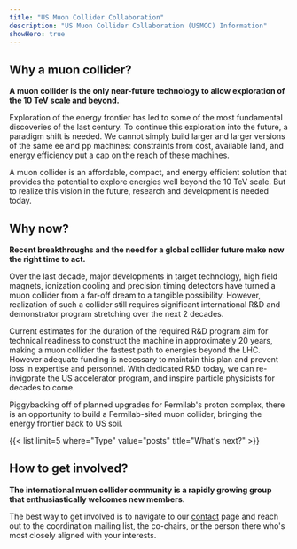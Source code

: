 ```yaml
---
title: "US Muon Collider Collaboration"
description: "US Muon Collider Collaboration (USMCC) Information"
showHero: true
---
```


## Why a muon collider? 

**A muon collider is the only near-future technology to allow exploration of the 10 TeV scale and beyond.**

Exploration of the energy frontier has led to some of the most fundamental discoveries of the last century. To continue this exploration into the future, a paradigm shift is needed. We cannot simply build larger and larger versions of the same ee and pp machines: constraints from cost, available land, and energy efficiency put a cap on the reach of these machines. 

A muon collider is an affordable, compact, and energy efficient solution that provides the potential to explore energies well beyond the 10 TeV scale. But to realize this vision in the future, research and development is needed today. 

## Why now? 

**Recent breakthroughs and the need for a global collider future make now the right time to act.**

Over the last decade, major developments in target technology, high field magnets, ionization cooling and precision timing detectors have turned a muon collider from a far-off dream to a tangible possibility. However, realization of such a collider still requires significant international R&D and demonstrator program stretching over the next 2 decades.

Current estimates for the duration of the required R&D program aim for technical readiness to construct the machine in approximately 20 years, making a muon collider the fastest path to energies beyond the LHC. However adequate funding is necessary to maintain this plan and prevent loss in expertise and personnel. With dedicated R&D today, we can re-invigorate the US accelerator program, and inspire particle physicists for decades to come.

Piggybacking off of planned upgrades for Fermilab's proton complex, there is an opportunity to build a Fermilab-sited muon collider, bringing the energy frontier back to US soil.


<!-- Including posts summaries here -->
{{< list limit=5 where="Type" value="posts" title="What's next?" >}}


## How to get involved?

**The international muon collider community is a rapidly growing group that enthusiastically welcomes new members.**

The best way to get involved is to navigate to our [contact](contact/) page and reach out to the coordination mailing list, the co-chairs, or the person there who's most closely aligned with your interests. 
